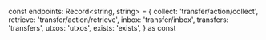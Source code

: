 const endpoints: Record<string, string> = {
  collect: 'transfer/action/collect',
  retrieve: 'transfer/action/retrieve',
  inbox: 'transfer/inbox',
  transfers: 'transfers',
  utxos: 'utxos',
  exists: 'exists',
} as const